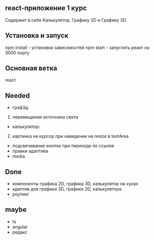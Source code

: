 ## react-приложение 1 курс
Содержит в себе Калькулятор, Графику 2D и Графику 3D.

## Установка и запуск
npm install - установка зависимостей
npm start - запустить реакт на 3000 порту

## Основная ветка
react

## Needed
* граф3д:
1. перемещения источника света
* калькулятор:
2. картинка на курсор при наведении на resize в textArea
* подсвечивание кнопок при переходе по ссылке
* правки адаптива
* media

## Done
* компоненты графика 2D, графика 3D, калькулятор на хуках 
* адаптив для графики 3D, графики 2D, калькулятора
* роутинг

## maybe
* ts
* angular
* редакс